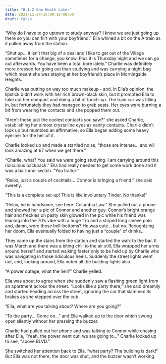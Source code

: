 ```yaml
---
title: "0.1.2 One Month Later"
date: 2021-11-24T18:09:10-08:00
draft: false
---
```

“Why do I have to go uptown to study anyway? I know we are just going up there so you can flirt with your boyfriend.” Ella whined a bit on the A train as it pulled away from the station.

“Shut up… it isn’t that big of a deal and I like to get out of the Village sometimes for a change, you know. Plus it is Thursday night and we can go out afterwards. You have been a total bore lately.” Charlie was definitely more dressed for going out than studying and was carrying a night bag which meant she was staying at her boyfriend’s place in Morningside Heights.

Charlie was putting on way too much makeup - and, in Ella’s opinion, the lipstick didn’t work with her rich brown-black skin, but it prompted Ella to take out her compact and doing a bit of touch-up. The train car was filling in, but fortunately they had managed to grab seats. Her eyes were burning a bit from wearing the contacts and she popped them out.

“Aren’t these just the coolest contacts you saw?” she asked Charlie, establishing her almost crystalline eyes as vanity contacts. Charlie didn’t look up but mumbled an affirmative, so Ella began adding some heavy eyeliner for the hell of it.

Charlie looked up and made a startled noise, “those are intense… and will look amazing at 67 when we get there.”

“Charlie, what? You said we were going studying. I am carrying around this ridiculous backpack.” Ella had really needed to get some work done and it was a bait-and-switch. “You traitor!”

“Relax, just a couple of cocktails… Connor is bringing a friend.” she said sweetly.

“This is a complete set-up! This is like involuntary Tinder. No thanks!”

“Relax, he is handsome, see here. Columbia Law.” She pulled out a phone and showed her a pic of Connor and another guy. Connor’s bright orange hair and freckles on pasty skin glowed in the pic while his friend was leaning into the 70’s vibe with a huge ‘fro and a striped long sleeve 
polo and, damn, were those bell-bottoms? He was cute… but no. Recognizing her doom, Ella eventually folded to having just a “couple” of drinks..

They came up the stairs from the station and started the walk to the bar. It was March and there was a biting chill to the air still, Ella wrapped her arms around herself and started walking faster only to be held up by Charlie who was navigating in those ridiculous heels. Suddenly the street lights went out, and, looking around, Ella noted all the building lights also.

“A power outage, what the hell?” Charlie yelled.

Ella was about to agree when she suddenly saw a flashing green light from an apartment across the street. “Looks like a party there,” she said dreamily and started heading across the street, ignoring the car that slammed its brakes as she stepped over the cub.

“Ella, what are you talking about? Where are you going?”

“To the party... Come on…” and Ella walked up to the door which swung open silently without her pressing the buzzer.

Charlie had pulled out her phone and was talking to Connor while chasing after Ella, “Yeah, the power went out, we are going to…” Charlie looked up to see, “above BLVD.”

She switched her attention back to Ella, “what party? The building is dark!” But Ella was not there, the door was shut, and the buzzer wasn’t working.

